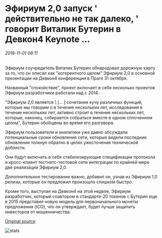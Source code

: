 # Эфириум 2,0 запуск ' действительно не так далеко, ' говорит Виталик Бутерин в Девкон4 Keynote ...

###### 2018-11-01 08:11

Эфириум соучредитель Виталик Бутерин обнародовал дорожную карту за то, что он описал как "когерентного целом" Эфириум 2,0 в основной презентации на Девкон4 конференции в Праге 31 октября.

Названный "спокойствие", проект включает в себя несколько проектов Эфириум разработчики работали над с 2014.

"Эфириум 2,0 является \ [... \] сочетание кучу различных функций, которые мы говорим о в течение нескольких лет, исследования в течение нескольких лет, активно строит в течение нескольких лет, которые, наконец, собирается собраться вместе в одном сплоченном целом", Бутерин обобщены во время его разговора.

Эфириум пользователи и аналитики уже давно обсуждали потенциальные сроки обновления сети, которые видели последние обновления толкнул обратно в целях ужесточения технической доблести.

Они будут включать в себя стабилизирующие спецификации протокола и кросс-клиент тестнетс-тестовой сети интеграции по крайней мере две реализации Эфириум 2,0.

Дополнительное тестирование важно, добавил он, узнав из Эфириум 1,0 релизы, которые он предложил произошло слишком быстро.

Кроме того, выступая на Девкон4 на этой неделе, Эфириум разработчик, который соавтором в стандарте-20 токенов с Бутерин еще в 2015 представил новую модель для первоначального монеты предложения (ICO), что он утверждает, будет лучше защитить инвесторов от мошенничества.

[Original source](https://cointelegraph.com/news/ethereum-20-launch-really-not-so-far-away-says-vitalik-buterin-in-devcon4-keynote)

![stats](https://c.statcounter.com/11760860/0/a89fa40b/1/ "stats")